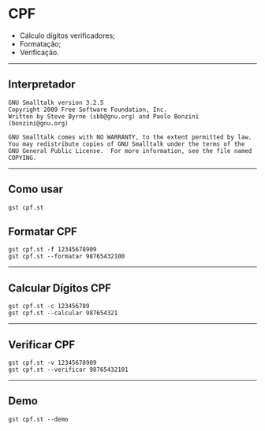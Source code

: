 # CPF

- Cálculo dígitos verificadores;
- Formatação;
- Verificação.

---

## Interpretador

```console
GNU Smalltalk version 3.2.5
Copyright 2009 Free Software Foundation, Inc.
Written by Steve Byrne (sbb@gnu.org) and Paolo Bonzini (bonzini@gnu.org)

GNU Smalltalk comes with NO WARRANTY, to the extent permitted by law.
You may redistribute copies of GNU Smalltalk under the terms of the
GNU General Public License.  For more information, see the file named
COPYING.
```

---

## Como usar

```console
gst cpf.st
```

## Formatar CPF

```console
gst cpf.st -f 12345678909
gst cpf.st --formatar 98765432100
```

---

## Calcular Dígitos CPF

```console
gst cpf.st -c 123456789
gst cpf.st --calcular 987654321
```

---

## Verificar CPF

```console
gst cpf.st -v 12345678909
gst cpf.st --verificar 98765432101
```

---

## Demo

```console
gst cpf.st --demo
```